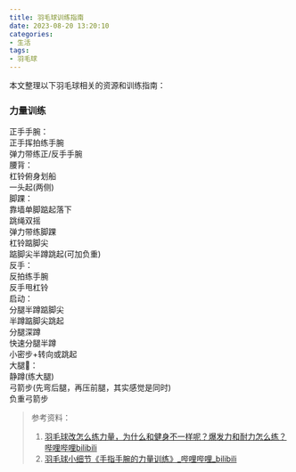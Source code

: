 ```yaml
---
title: 羽毛球训练指南
date: 2023-08-20 13:20:10
categories:
- 生活 
tags:
- 羽毛球 
---
```

本文整理以下羽毛球相关的资源和训练指南：
<!--more-->
### 力量训练
正手手腕：  
正手挥拍练手腕  
弹力带练正/反手手腕  
腰背：  
杠铃俯身划船  
一头起(两侧)  
脚踝：  
靠墙单脚踮起落下  
跳绳双摇  
弹力带练脚踝  
杠铃踮脚尖  
踮脚尖半蹲跳起(可加负重)  
反手：  
反拍练手腕  
反手甩杠铃  
启动：  
分腿半蹲踮脚尖  
半蹲踮脚尖跳起  
分腿深蹲  
快速分腿半蹲  
小密步+转向或跳起  
大腿🦵：  
静蹲(练大腿)  
弓箭步(先弯后腿，再压前腿，其实感觉是同时)  
负重弓箭步

> 参考资料：
> 1. [羽毛球改怎么练力量，为什么和健身不一样呢？爆发力和耐力怎么练？哔哩哔哩bilibili](https://www.bilibili.com/video/BV12t4y1e7L4/?spm_id_from=333.337.search-card.all.click&vd_source=71b57f2bb132ac1f88ed255cad4a06a6)
> 2. [羽毛球小细节《手指手腕的力量训练》_哔哩哔哩_bilibili](https://www.bilibili.com/video/BV1gv41167t1/?spm_id_from=333.999.0.0)
